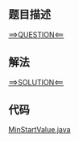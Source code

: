 ## 题目描述

[==>QUESTION<==](https://leetcode.cn/problems/minimum-value-to-get-positive-step-by-step-sum/)

## 解法

[==>SOLUTION<==](https://leetcode.cn/problems/minimum-value-to-get-positive-step-by-step-sum/solution/zhu-bu-qiu-he-de-dao-zheng-shu-de-zui-xi-vyrt/)

## 代码

[MinStartValue.java](https://github.com/Marshal7cc/leetcode-java/blob/master/src/greedy/MinStartValue.java)

